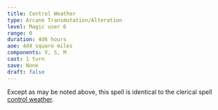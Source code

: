 ```yaml
---
title: Control Weather
type: Arcane Transmutation/Alteration
level: Magic user 6
range: 0
duration: 4d6 hours
aoe: 4d4 square miles
components: V, S, M
cast: 1 turn
save: None
draft: false
---
```


Except as may be noted above, this spell is identical to the clerical spell [control weather](/srd/spells/cleric/control-weather).